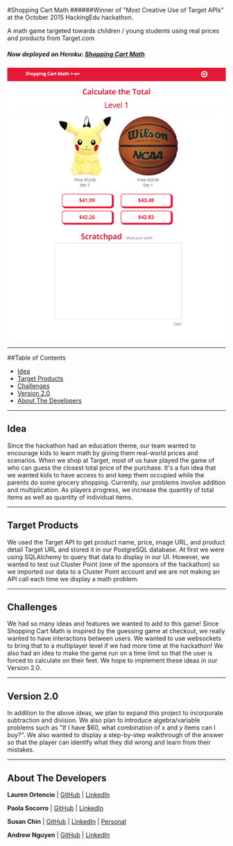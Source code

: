 #Shopping Cart Math
######Winner of "Most Creative Use of Target APIs" at the October 2015 HackingEdu hackathon.

A math game targeted towards children / young students using real prices and products from Target.com
##### Now deployed on Heroku: [Shopping Cart Math](http://shoppingcartmath.herokuapp.com/)

<img src="static/img/app.jpg">

-----------------

##Table of Contents

* [Idea](#idea)
* [Target Products](#target-products)
* [Challenges](#challenges)
* [Version 2.0](#version2)
* [About The Developers](#about-us)

-------------

## <a name="idea"></a>Idea
Since the hackathon had an education theme, our team wanted to encourage kids to learn math by giving them real-world prices and scenarios. When we shop at Target, most of us have played the game of who can guess the closest total price of the purchase. It's a fun idea that we wanted kids to have access to and keep them occupied while the parents do some grocery shopping. Currently, our problems involve addition and multiplication. As players progress, we increase the quantity of total items as well as quantity of individual items.

-------------

## <a name="target-products"></a>Target Products
We used the Target API to get product name, price, image URL, and product detail Target URL and stored it in our PostgreSQL database. At first we were using SQLAlchemy to query that data to display in our UI. However, we wanted to test out Cluster Point (one of the sponsors of the hackathon) so we imported our data to a Cluster Point account and we are not making an API call each time we display a math problem.

-------------

## <a name="challenges"></a>Challenges
We had so many ideas and features we wanted to add to this game! 
Since Shopping Cart Math is inspired by the guessing game at checkout, we really wanted to have interactions between users. We wanted to use websockets to bring that to a multiplayer level if we had more time at the hackathon! We also had an idea to make the game run on a time limit so that the user is forced to calculate on their feet. We hope to implement these ideas in our Version 2.0.

-------------

## <a name="version2"></a>Version 2.0
In addition to the above ideas, we plan to expand this project to incorporate subtraction and division. We also plan to introduce algebra/variable problems such as "If I have $60, what combination of x and y items can I buy?". 
We also wanted to display a step-by-step walkthrough of the answer so that the player can identify what they did wrong and learn from their mistakes.

-------------

## <a name="about-us"></a>About The Developers

**Lauren Ortencio** | [GitHub](https://github.com/laurenor) | [LinkedIn](https://www.linkedin.com/in/laurenortencio)

**Paola Socorro** | [GitHub](https://github.com/PaolaSocorro) | [LinkedIn](https://www.linkedin.com/in/paolasocorro)

**Susan Chin** | [GitHub](https://github.com/susancodes) | [LinkedIn](https://www.linkedin.com/in/susanschin) | [Personal](http://susancodes.com/)

**Andrew Nguyen** | [GitHub](https://github.com/andrewn2118) | [LinkedIn](https://www.linkedin.com/pub/andrew-nguyen/bb/aa0/207)



